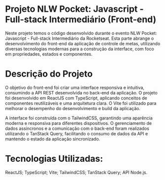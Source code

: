 # Projeto NLW Pocket: Javascript - Full-stack Intermediário (Front-end)

Neste projeto temos o código desenvolvido durante o evento NLW Pocket: Javascript - Full-stack Intermediário da Rocketseat. Esta parte abrange o desenvolvimento do front-end da aplicação de controle de metas, utilizando diversas tecnologias modernas para a construção da interface, com foco em propriedades, estados e componentes.

# Descrição do Projeto

O objetivo do front-end foi criar uma interface responsiva e intuitiva, consumindo a API REST desenvolvida no back-end da aplicação. O projeto foi desenvolvido em ReactJS com TypeScript, aplicando conceitos de componentes reutilizáveis e uma arquitetura clara. O Vite foi utilizado para melhorar o desempenho do desenvolvimento e build da aplicação.

A interface foi construída com o TailwindCSS, garantindo uma aparência moderna e responsiva para diferentes dispositivos. O gerenciamento de dados assíncronos e a comunicação com o back-end foram realizados utilizando o TanStack Query, facilitando o consumo de dados da API e mantendo o estado da aplicação sincronizado.

# Tecnologias Utilizadas:

ReactJS;
TypeScript;
Vite;
TailwindCSS;
TanStack Query;
API Node.js.
